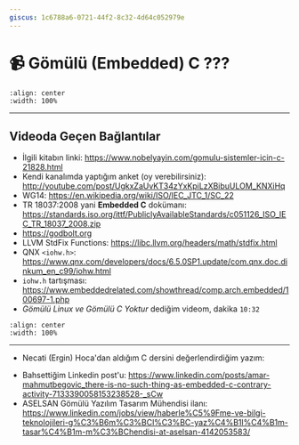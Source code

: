 ```yaml
---
giscus: 1c6788a6-0721-44f2-8c32-4d64c052979e
---
```


# 📹 Gömülü (Embedded) C ???

```{youtube} 6U1jNb_Y8E4
:align: center
:width: 100%
```

---

## Videoda Geçen Bağlantılar

- İlgili kitabın linki:
  <https://www.nobelyayin.com/gomulu-sistemler-icin-c-21828.html>
- Kendi kanalımda yaptığım anket (oy verebilirsiniz):
  <http://youtube.com/post/UgkxZaUvKT34zYxKpiLzXBibuULOM_KNXiHq>
- WG14:
  <https://en.wikipedia.org/wiki/ISO/IEC_JTC_1/SC_22>
- TR 18037:2008 yani **Embedded C** dokümanı:
  <https://standards.iso.org/ittf/PubliclyAvailableStandards/c051126_ISO_IEC_TR_18037_2008.zip>
- <https://godbolt.org>
- LLVM StdFix Functions: <https://libc.llvm.org/headers/math/stdfix.html>
- QNX `<iohw.h>`:
  <https://www.qnx.com/developers/docs/6.5.0SP1.update/com.qnx.doc.dinkum_en_c99/iohw.html>
- `iohw.h` tartışması:
  <https://www.embeddedrelated.com/showthread/comp.arch.embedded/100697-1.php>
- *Gömülü Linux ve Gömülü C Yoktur* dediğim videom, dakika `10:32`

```{youtube} Nv5_U1VWXlk
:align: center
:width: 100%
```

---

- Necati (Ergin) Hoca'dan aldığım C dersini değerlendirdiğim yazım:

[](../c/220-saatlik-c-kursu-alinir-mi.md)

- Bahsettiğim Linkedin post'u:
  <https://www.linkedin.com/posts/amar-mahmutbegovic_there-is-no-such-thing-as-embedded-c-contrary-activity-7133390058153238528-_sCw>
- ASELSAN Gömülü Yazılım Tasarım Mühendisi ilanı:
  <https://www.linkedin.com/jobs/view/haberle%C5%9Fme-ve-bilgi-teknolojileri-g%C3%B6m%C3%BCl%C3%BC-yaz%C4%B1l%C4%B1m-tasar%C4%B1m-m%C3%BChendisi-at-aselsan-4142053583/>
